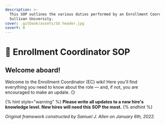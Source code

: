 ```yaml
---
description: >-
  This SOP outlines the various duties performed by an Enrollment Coordinator at
  Sullivan University.
cover: .gitbook/assets/SU header.jpg
coverY: 0
---
```


# 🧭 Enrollment Coordinator SOP

## Welcome aboard!

Welcome to the Enrollment Coordinator (EC) wiki! Here you'll find everything you need to know about the role — and, if not, you are encouraged to make an update. 😏

{% hint style="warning" %}
**Please write all updates to a new hire's knowledge level.  New hires will need this SOP the most.**
{% endhint %}

_Original framework constructed by Samuel J. Allen on January 6th, 2022._
